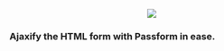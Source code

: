 <p align="center">
  <img src="https://user-images.githubusercontent.com/62363395/109371016-e21aa780-7870-11eb-85a2-cf51a3b1cdc6.png"/>
 </p>
 
 ### Ajaxify the HTML form with Passform in ease.
